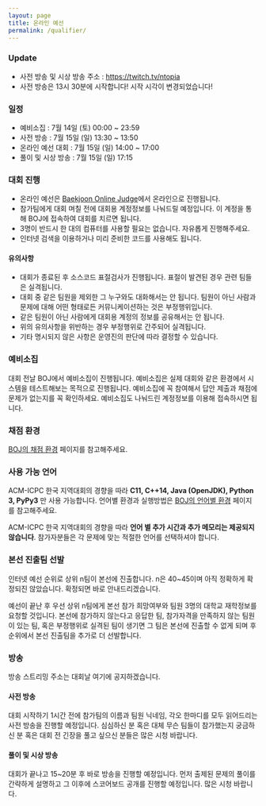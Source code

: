 ```yaml
---
layout: page
title: 온라인 예선
permalink: /qualifier/
---
```


### Update
 * 사전 방송 및 시상 방송 주소 : https://twitch.tv/ntopia
 * 사전 방송은 13시 30분에 시작합니다! 시작 시각이 변경되었습니다!

### 일정

 * 예비소집 : 7월 14일 (토) 00:00 ~ 23:59
 * 사전 방송 : 7월 15일 (일) 13:30 ~ 13:50
 * 온라인 예선 대회 : 7월 15일 (일) 14:00 ~ 17:00
 * 풀이 및 시상 방송 : 7월 15일 (일) 17:15

### 대회 진행

 * 온라인 예선은 [Baekjoon Online Judge](https://www.acmicpc.net/)에서 온라인으로 진행됩니다.
 * 참가팀에게 대회 며칠 전에 대회용 계정정보를 나눠드릴 예정입니다. 이 계정을 통해 BOJ에 접속하여 대회를 치르면 됩니다.
 * 3명이 반드시 한 대의 컴퓨터를 사용할 필요는 없습니다. 자유롭게 진행해주세요.
 * 인터넷 검색을 이용하거나 미리 준비한 코드를 사용해도 됩니다.

#### 유의사항

 * 대회가 종료된 후 소스코드 표절검사가 진행됩니다. 표절이 발견된 경우 관련 팀들은 실격됩니다.
 * 대회 중 같은 팀원을 제외한 그 누구와도 대화해서는 안 됩니다. 팀원이 아닌 사람과 문제에 대해 어떤 형태로든 커뮤니케이션하는 것은 부정행위입니다.
 * 같은 팀원이 아닌 사람에게 대회용 계정의 정보를 공유해서는 안 됩니다.
 * 위의 유의사항을 위반하는 경우 부정행위로 간주되어 실격됩니다.
 * 기타 명시되지 않은 사항은 운영진의 판단에 따라 결정할 수 있습니다.

### 예비소집

대회 전날 BOJ에서 예비소집이 진행됩니다. 예비소집은 실제 대회와 같은 환경에서 시스템을 테스트해보는 목적으로 진행됩니다.
예비소집에 꼭 참여해서 답안 제출과 채점에 문제가 없는지를 꼭 확인하세요.
예비소집도 나눠드린 계정정보를 이용해 접속하시면 됩니다.

### 채점 환경

[BOJ의 채점 환경](https://www.acmicpc.net/help/judge) 페이지를 참고해주세요.

### 사용 가능 언어

ACM-ICPC 한국 지역대회의 경향을 따라
**C11, C++14, Java (OpenJDK), Python 3, PyPy3** 만 사용 가능합니다.
언어별 환경과 실행방법은 [BOJ의 언어별 환경](https://www.acmicpc.net/help/language) 페이지를 참고해주세요.

ACM-ICPC 한국 지역대회의 경향을 따라 **언어 별 추가 시간과 추가 메모리는 제공되지 않습니다**.
참가자분들은 각 문제에 맞는 적절한 언어를 선택하셔야 합니다.

### 본선 진출팀 선발

인터넷 예선 순위로 상위 n팀이 본선에 진출합니다. n은 40~45이며 아직 정확하게 확정되진 않았습니다. 확정되면 바로 안내드리겠습니다.

예선이 끝난 후 우선 상위 n팀에게 본선 참가 희망여부와 팀원 3명의 대학교 재학정보를 요청할 것입니다.
본선에 참가하지 않는다고 응답한 팀, 참가자격을 만족하지 않는 팀원이 있는 팀, 혹은 부정행위로 실격된 팀이 생기면
그 팀은 본선에 진출할 수 없게 되며 후순위에서 본선 진출팀을 추가로 더 선발합니다.

### 방송

방송 스트리밍 주소는 대회날 여기에 공지하겠습니다.

#### 사전 방송

대회 시작하기 1시간 전에 참가팀의 이름과 팀원 닉네임, 각오 한마디를 모두 읽어드리는 사전 방송을 진행할 예정입니다.
심심하신 분 혹은 대체 무슨 팀들이 참가했는지 궁금하신 분 혹은 대회 전 긴장을 풀고 싶으신 분들은 많은 시청 바랍니다.

#### 풀이 및 시상 방송

대회가 끝나고 15~20분 후 바로 방송을 진행할 예정입니다.
먼저 출제된 문제의 풀이를 간략하게 설명하고 그 이후에 스코어보드 공개를 진행할 예정입니다.
많은 시청 바랍니다.
